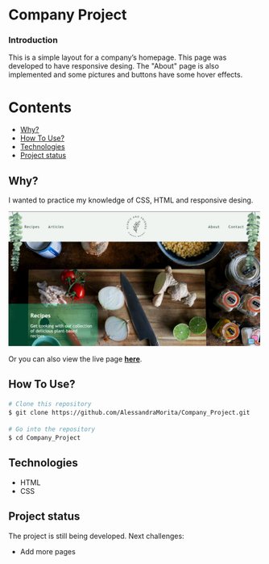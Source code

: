 # Company Project
### Introduction

This is a simple layout for a company’s homepage. This page was developed to have responsive desing. The "About" page is also implemented and some pictures and buttons have some hover effects. 

Contents
========

 * [Why?](#why)
 * [How To Use?](#how-to-use)
 * [Technologies](#technologies)
 * [Project status](#project-status)

 
 ## Why?
 
 I wanted to practice my knowledge of CSS, HTML and responsive desing.
 
 <a href="https://alessandramorita.github.io/Company_Project/" >
  <img
    src="./resources/images/homePage.png"
    alt="Company Project Page Image"
    width='500'
  />
</a>

 Or you can also view the live page **[here](https://alessandramorita.github.io/Company_Project/)**.
 
 ## How To Use?
 
 ```bash
# Clone this repository
$ git clone https://github.com/AlessandraMorita/Company_Project.git

# Go into the repository
$ cd Company_Project
```

## Technologies

* HTML
* CSS

## Project status

The project is still being developed. Next challenges:

* Add more pages
